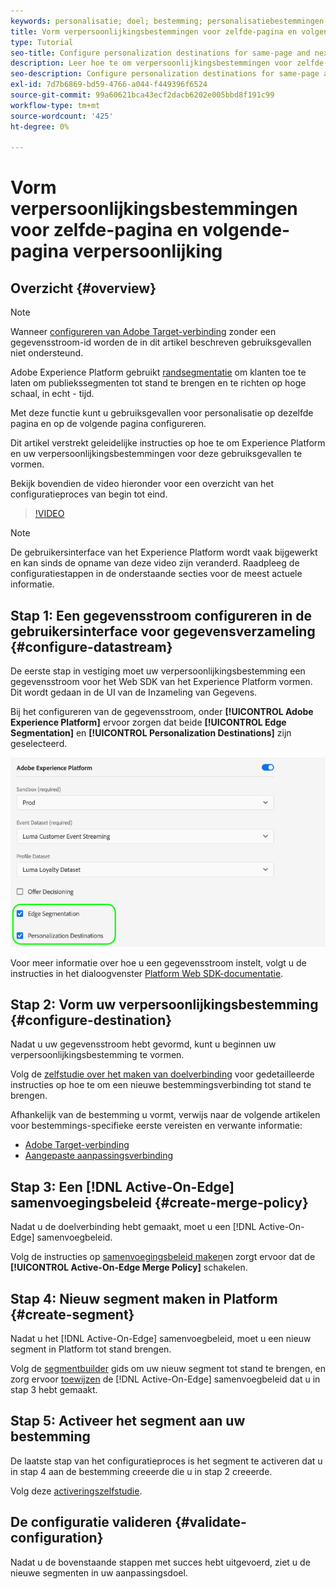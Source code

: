 ```yaml
---
keywords: personalisatie; doel; bestemming; personalisatiebestemmingen; vormen verpersoonlijkingsbestemmingen; dezelfde pagina; volgende bladzijde;
title: Vorm verpersoonlijkingsbestemmingen voor zelfde-pagina en volgende-pagina verpersoonlijking
type: Tutorial
seo-title: Configure personalization destinations for same-page and next-page personalization.
description: Leer hoe te om verpersoonlijkingsbestemmingen voor zelfde-pagina en volgende-pagina verpersoonlijking te vormen.
seo-description: Configure personalization destinations for same-page and next-page personalization.
exl-id: 7d7b6869-bd59-4766-a044-f449396f6524
source-git-commit: 99a60621bca43ecf2dacb6202e005bbd8f191c99
workflow-type: tm+mt
source-wordcount: '425'
ht-degree: 0%

---
```


# Vorm verpersoonlijkingsbestemmingen voor zelfde-pagina en volgende-pagina verpersoonlijking

## Overzicht {#overview}

>[!NOTE]
>
>Wanneer [configureren van Adobe Target-verbinding](../catalog/personalization/adobe-target-connection.md) zonder een gegevensstroom-id worden de in dit artikel beschreven gebruiksgevallen niet ondersteund.

Adobe Experience Platform gebruikt [randsegmentatie](../../segmentation/ui/edge-segmentation.md) om klanten toe te laten om publiekssegmenten tot stand te brengen en te richten op hoge schaal, in echt - tijd.

Met deze functie kunt u gebruiksgevallen voor personalisatie op dezelfde pagina en op de volgende pagina configureren.

Dit artikel verstrekt geleidelijke instructies op hoe te om Experience Platform en uw verpersoonlijkingsbestemmingen voor deze gebruiksgevallen te vormen.

Bekijk bovendien de video hieronder voor een overzicht van het configuratieproces van begin tot eind.

>[!VIDEO](https://video.tv.adobe.com/v/340091/)

>[!NOTE]
>
>De gebruikersinterface van het Experience Platform wordt vaak bijgewerkt en kan sinds de opname van deze video zijn veranderd. Raadpleeg de configuratiestappen in de onderstaande secties voor de meest actuele informatie.

## Stap 1: Een gegevensstroom configureren in de gebruikersinterface voor gegevensverzameling {#configure-datastream}

De eerste stap in vestiging moet uw verpersoonlijkingsbestemming een gegevensstroom voor het Web SDK van het Experience Platform vormen. Dit wordt gedaan in de UI van de Inzameling van Gegevens.

Bij het configureren van de gegevensstroom, onder **[!UICONTROL Adobe Experience Platform]** ervoor zorgen dat beide **[!UICONTROL Edge Segmentation]** en **[!UICONTROL Personalization Destinations]** zijn geselecteerd.

![Configuratie DataStream](../assets/ui/configure-personalization-destinations/datastream-config.png)

Voor meer informatie over hoe u een gegevensstroom instelt, volgt u de instructies in het dialoogvenster [Platform Web SDK-documentatie](../../edge/datastreams/overview.md).

## Stap 2: Vorm uw verpersoonlijkingsbestemming {#configure-destination}

Nadat u uw gegevensstroom hebt gevormd, kunt u beginnen uw verpersoonlijkingsbestemming te vormen.

Volg de [zelfstudie over het maken van doelverbinding](../ui/connect-destination.md) voor gedetailleerde instructies op hoe te om een nieuwe bestemmingsverbinding tot stand te brengen.

Afhankelijk van de bestemming u vormt, verwijs naar de volgende artikelen voor bestemmings-specifieke eerste vereisten en verwante informatie:

* [Adobe Target-verbinding](../catalog/personalization/adobe-target-connection.md)
* [Aangepaste aanpassingsverbinding](../catalog/personalization/custom-personalization.md)

## Stap 3: Een [!DNL Active-On-Edge] samenvoegingsbeleid {#create-merge-policy}

Nadat u de doelverbinding hebt gemaakt, moet u een [!DNL Active-On-Edge] samenvoegbeleid.

Volg de instructies op [samenvoegingsbeleid maken](../../profile/merge-policies/ui-guide.md#create-a-merge-policy)en zorgt ervoor dat de **[!UICONTROL Active-On-Edge Merge Policy]** schakelen.

## Stap 4: Nieuw segment maken in Platform {#create-segment}

Nadat u het [!DNL Active-On-Edge] samenvoegbeleid, moet u een nieuw segment in Platform tot stand brengen.

Volg de [segmentbuilder](../../segmentation/ui/segment-builder.md) gids om uw nieuw segment tot stand te brengen, en zorg ervoor [toewijzen](../../segmentation/ui/segment-builder.md#merge-policies) de [!DNL Active-On-Edge] samenvoegbeleid dat u in stap 3 hebt gemaakt.

## Stap 5: Activeer het segment aan uw bestemming

De laatste stap van het configuratieproces is het segment te activeren dat u in stap 4 aan de bestemming creeerde die u in stap 2 creeerde.

Volg deze [activeringszelfstudie](../ui/activate-profile-request-destinations.md).

## De configuratie valideren {#validate-configuration}

Nadat u de bovenstaande stappen met succes hebt uitgevoerd, ziet u de nieuwe segmenten in uw aanpassingsdoel.
